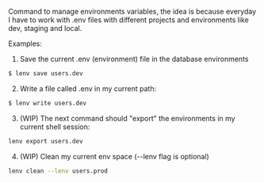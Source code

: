 
Command to manage environments variables, the idea is because everyday I have to work with .env files with different projects and environments like dev, staging and local.

Examples:

1. Save the current .env (environment) file in the database environments
```bash
$ lenv save users.dev
```

2. Write a file called .env in my current path:
```bash
$ lenv write users.dev
```

3. (WIP) The next command should "export" the environments in my current shell session:
```bash
lenv export users.dev
```

4. (WIP) Clean my current env space (--lenv flag is optional)
```bash
lenv clean --lenv users.prod
```
